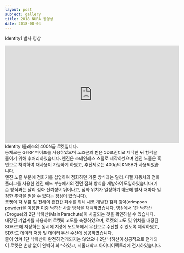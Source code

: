 ```yaml
---
layout: post
subject: gallery
title: 2018 NURA 동영상
date: 2018-08-04
---
```

Identity1 발사 영상<br/>
<iframe width="560" height="315" src="https://www.youtube.com/embed/mMGyQSNxEvY" frameborder="0" allowfullscreen></iframe><br/>
Identity I클래스의 400N급 로켓입니다. <br/>
동체로는 GFRP 파이프를 사용하였으며 노즈콘과 핀은 3D프린터로 제작한 뒤 항력을 줄이기 위해 후처리하였습니다. 
엔진은 스테인레스 스틸로 제작하였으며 엔진 노즐은 흑연으로 처리하여 재사용이 가능하게 하였고, 추진제로는 400g의 KNSB가 사용되었습니다. <br/>
엔진 노즐 부분에 점화기를 삽입하여 점화하던 기존 방식과는 달리, 디젤 자동차의 점화 플러그를 사용한 엔진 헤드 부분에서의 전면 점화 방식을 개발하여 도입하였습니다(기존 방식과는 달리 점화 신뢰성이 뛰어나고, 점화 위치가 일정하기 때문에 발사 때마다 일정한 추력을 얻을 수 있다는 장점이 있습니다). <br/>
로켓의 각 부품 및 전체의 온전한 회수를 위해 새로 개발한 점화 장약(crimpson powder)을 이용한 이중 낙하산 사출 방식을 채택하였습니다. 영상에서 1단 낙하산(Drogue)와 2단 낙하산(Main Parachute)이 사출되는 것을 확인하실 수 있습니다.<br/>
내장된 기압계를 사용하여 로켓의 고도를 측정하였으며, 로켓의 고도 및 위치를 내장된 SD카드에 저장하는 동시에 지상에 노트북에서 무선으로 수신할 수 있도록 제작하였고, SD카드 데이터 저장 및 데이터 무선 수신에 성공하였습니다.<br/>
줄이 엉켜 1단 낙하산이 완전히 전개되지는 않았으나 2단 낙하산이 성공적으로 전개되어 로켓은 손상 없이 완벽히 회수하였고, 서울대학교 아이디어팩토리에 전시하였습니다.
